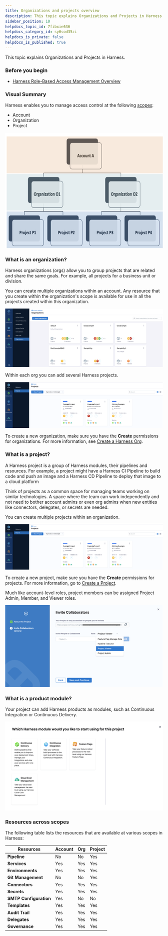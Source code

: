 ```yaml
---
title: Organizations and projects overview
description: This topic explains Organizations and Projects in Harness. In this topic --  Before you begin. Visual Summary. What is an Organization?. What is a Project?. What is a Product Module?. Resources Across S…
sidebar_position: 10
helpdocs_topic_id: 7fibxie636
helpdocs_category_id: sy6sod35zi
helpdocs_is_private: false
helpdocs_is_published: true
---
```


This topic explains Organizations and Projects in Harness.

### Before you begin

* [Harness Role-Based Access Management Overview](../4_Role-Based-Access-Control/1-rbac-in-harness.md)

### Visual Summary

Harness enables you to manage access control at the following [scopes](../4_Role-Based-Access-Control/1-rbac-in-harness.md#rbac-scope):

* Account
* Organization
* Project

![](static/projects-and-organizations-04.png)

### What is an organization?

Harness organizations (orgs) allow you to group projects that are related and share the same goals. For example, all projects for a business unit or division.

You can create multiple organizations within an account. Any resource that you create within the organization's scope is available for use in all the projects created within this organization.

![](static/projects-and-organizations-05.png)

Within each org you can add several Harness projects.

![](static/projects-and-organizations-06.png)

To create a new organization, make sure you have the **Create** permissions for organizations. For more information, see [Create a Harness Org](create-an-organization.md#create-a-harness-org).

### What is a project?

A Harness project is a group of Harness modules, their pipelines and resources. For example, a project might have a Harness CI Pipeline to build code and push an image and a Harness CD Pipeline to deploy that image to a cloud platform

Think of projects as a common space for managing teams working on similar technologies. A space where the team can work independently and not need to bother account admins or even org admins when new entities like connectors, delegates, or secrets are needed.

You can create multiple projects within an organization.

![](static/projects-and-organizations-07.png)

To create a new project, make sure you have the **Create** permissions for projects. For more information, go to [Create a Project](create-an-organization.md#create-a-project).

Much like account-level roles, project members can be assigned Project Admin, Member, and Viewer roles.

![](static/projects-and-organizations-08.png)

### What is a product module?

Your project can add Harness products as modules, such as Continuous Integration or Continuous Delivery.

![](static/projects-and-organizations-09.png)

### Resources across scopes

The following table lists the resources that are available at various scopes in Harness:

| **Resources** | **Account** | **Org** | **Project** |
| --- | --- | --- | --- |
| **Pipeline** | No | No | Yes |
| **Services** | Yes | Yes | Yes |
| **Environments** | Yes | Yes | Yes |
| **Git Management** | No | No | Yes |
| **Connectors** | Yes | Yes | Yes |
| **Secrets** | Yes | Yes | Yes |
| **SMTP Configuration** | Yes | No | No |
| **Templates** | Yes | Yes | Yes |
| **Audit Trail** | Yes | Yes | Yes |
| **Delegates** | Yes | Yes | Yes |
| **Governance** | Yes | Yes | Yes |

